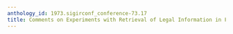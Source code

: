 ```yaml
---
anthology_id: 1973.sigirconf_conference-73.17
title: Comments on Experiments with Retrieval of Legal Information in Full Text
---
```

